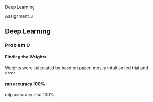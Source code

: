 Deep Learning 

Assignment 3

## Deep Learning



### Problem 0

#### Finding the Weights

Weights were calculated by hand on paper, mostly intuition led trial and error.





#### ran accuracy 100%

mlp accuracy also 100%